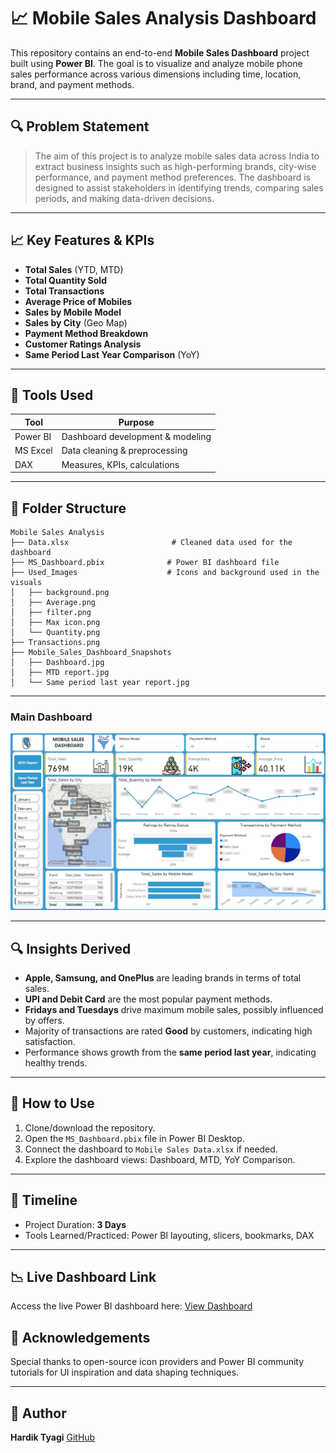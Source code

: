 # 📈 Mobile Sales Analysis Dashboard

This repository contains an end-to-end **Mobile Sales Dashboard** project built using **Power BI**. The goal is to visualize and analyze mobile phone sales performance across various dimensions including time, location, brand, and payment methods.

---

## 🔍 Problem Statement

> The aim of this project is to analyze mobile sales data across India to extract business insights such as high-performing brands, city-wise performance, and payment method preferences. The dashboard is designed to assist stakeholders in identifying trends, comparing sales periods, and making data-driven decisions.

---

## 📈 Key Features & KPIs

* **Total Sales** (YTD, MTD)
* **Total Quantity Sold**
* **Total Transactions**
* **Average Price of Mobiles**
* **Sales by Mobile Model**
* **Sales by City** (Geo Map)
* **Payment Method Breakdown**
* **Customer Ratings Analysis**
* **Same Period Last Year Comparison** (YoY)

---

## 🔢 Tools Used

| Tool     | Purpose                          |
| -------- | -------------------------------- |
| Power BI | Dashboard development & modeling |
| MS Excel | Data cleaning & preprocessing    |
| DAX      | Measures, KPIs, calculations     |

---

## 📂 Folder Structure

```
Mobile Sales Analysis
├── Data.xlsx                       # Cleaned data used for the dashboard
├── MS_Dashboard.pbix              # Power BI dashboard file
├── Used_Images                    # Icons and background used in the visuals
│   ├── background.png
│   ├── Average.png
│   ├── filter.png
│   ├── Max icon.png
│   └── Quantity.png
├── Transactions.png
├── Mobile_Sales_Dashboard_Snapshots
│   ├── Dashboard.jpg
│   ├── MTD report.jpg
│   └── Same period last year report.jpg
```

---


### Main Dashboard

![Dashboard](./Mobile_Sales_Dashboard_Snapshots/Dashboard.jpg)

---

## 🔍 Insights Derived

* **Apple, Samsung, and OnePlus** are leading brands in terms of total sales.
* **UPI and Debit Card** are the most popular payment methods.
* **Fridays and Tuesdays** drive maximum mobile sales, possibly influenced by offers.
* Majority of transactions are rated **Good** by customers, indicating high satisfaction.
* Performance shows growth from the **same period last year**, indicating healthy trends.

---

## 🚀 How to Use

1. Clone/download the repository.
2. Open the `MS_Dashboard.pbix` file in Power BI Desktop.
3. Connect the dashboard to `Mobile Sales Data.xlsx` if needed.
4. Explore the dashboard views: Dashboard, MTD, YoY Comparison.

---

## 📅 Timeline

* Project Duration: **3 Days**
* Tools Learned/Practiced: Power BI layouting, slicers, bookmarks, DAX

---

## 📉 Live Dashboard Link

Access the live Power BI dashboard here: [View Dashboard]([https://app.powerbi.com/view?r=YOUR_LINK_HERE](https://app.powerbi.com/view?r=eyJrIjoiMmIyNmRkNGMtZTY0YS00NjFhLWJkMTktNzU2Yzc1MGFlOTAzIiwidCI6IjM0YmQ4YmVkLTJhYzEtNDFhZS05ZjA4LTRlMGEzZjExNzA2YyJ9))


## 🙏 Acknowledgements

Special thanks to open-source icon providers and Power BI community tutorials for UI inspiration and data shaping techniques.

---

## 📅 Author

**Hardik Tyagi**
[GitHub](https://github.com/hardik2712-ai)
